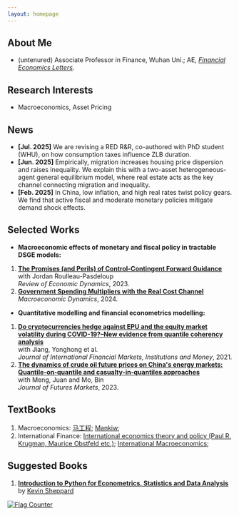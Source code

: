 ```yaml
---
layout: homepage
---
```


## About Me
- (untenured) Associate Professor in Finance, Wuhan Uni.; AE, [*Financial Economics Letters*](https://www.anserpress.org/journal/fel).


## Research Interests

- Macroeconomics, Asset Pricing


## News
- **[Jul. 2025]** We are revising a RED R&R, co-authored with PhD student (WHU), on how consumption taxes influence ZLB duration.
- **[Jun. 2025]** Empirically, migration increases housing price dispersion and raises inequality. We explain this with a two-asset heterogeneous-agent general equilibrium model, where real estate acts as the key channel connecting migration and inequality.
- **[Feb. 2025]** In China, low inflation, and high real rates twist policy gears. We find that active fiscal and moderate monetary policies mitigate demand shock effects.


## Selected Works
- **Macroeconomic effects of monetary and fiscal policy in tractable DSGE models:**
1. **[The Promises (and Perils) of Control-Contingent Forward Guidance](https://doi.org/10.1016/j.red.2022.07.002)** <br>
  with Jordan Roulleau-Pasdeloup <br>
  *Review of Economic Dynamics*, 2023.
2. **[Government Spending Multipliers with the Real Cost Channel](https://doi.org/10.1017/S1365100523000251)** <br>
  *Macroeconomic Dynamics*, 2024.
  
- **Quantitative modelling and financial econometrics modelling:**
1. **[Do cryptocurrencies hedge against EPU and the equity market volatility during COVID-19?–New evidence from quantile coherency analysis](https://doi.org/10.1016/j.intfin.2021.101324)** <br>
     with Jiang, Yonghong et al.<br>
    *Journal of International Financial Markets, Institutions and Money*, 2021.
2. **[The dynamics of crude oil future prices on China's energy markets: Quantile‐on‐quantile and casualty‐in‐quantiles approaches](https://doi.org/10.1002/fut.22459)** <br>
     with Meng, Juan and Mo, Bin <br>
     *Journal of Futures Markets*, 2023.  

## TextBooks
1. Macroeconomics:  <a href="/assets/pdfs/textbook/西方经济学（第二版）下册.pdf" target="_blank" class="btn btn-sm z-depth-0" role="button">马工程</a>; <a href="/assets/pdfs/textbook/Macroeconomics (N. Gregory Mankiw).pdf" target="_blank" class="btn btn-sm z-depth-0" role="button">Mankiw</a>;
2. International Finance: [International economics  theory and policy (Paul R. Krugman, Maurice Obstfeld etc.)](https://pan.baidu.com/s/1UkSc48EGvddarSHBUhZzNg?pwd=mznc);
<a href="/assets/pdfs/textbook/International Macroeconomics.pdf" target="_blank" class="btn btn-sm z-depth-0" role="button">International Macroeconomics</a>;


## Suggested Books
1. **[Introduction to Python for Econometrics, Statistics and Data Analysis](https://www.kevinsheppard.com/files/teaching/python/notes/python_introduction_2021.pdf)**<by>
  by <a href="https://www.kevinsheppard.com/teaching/python/course/" target="_blank" class="btn btn-sm z-depth-0" role="button">Kevin Sheppard</a>

<a href="https://info.flagcounter.com/HPoq"><img src="https://s11.flagcounter.com/count2/HPoq/bg_FFFFFF/txt_000000/border_CCCCCC/columns_2/maxflags_10/viewers_0/labels_0/pageviews_0/flags_0/percent_0/" alt="Flag Counter" border="0"></a>      

